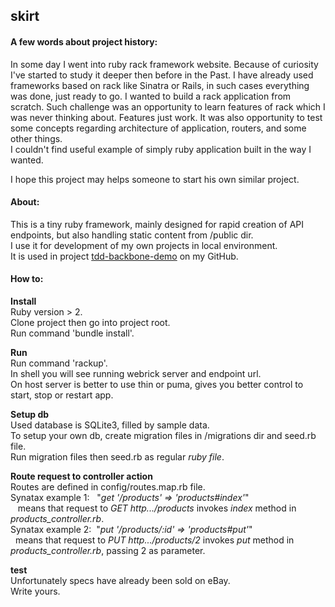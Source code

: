 ## skirt

#### A few words about project history:
In some day I went into ruby rack framework website. Because of curiosity I've started to study it deeper then before in the Past. I have already used frameworks based on rack like Sinatra or Rails, in such cases everything was done, just ready to go. I wanted to build a rack application from scratch. Such challenge was an opportunity to learn features of rack which I was never thinking about. Features just work. It was also opportunity to test some concepts regarding architecture of application, routers, and some other things.  
I couldn't find useful example of simply ruby application built in the way I wanted.

I hope this project may helps someone to start his own similar project.

#### About:
This is a tiny ruby framework, mainly designed for rapid creation of API endpoints, but also handling static content from /public dir.  
I use it for development of my own projects in local environment.  
It is used in project [tdd-backbone-demo](https://github.com/Dariusz-Choinski/tdd-backbone-demo) on my GitHub.


#### How to:
**Install**  
Ruby version > 2.  
Clone project then go into project root.   
Run command 'bundle install'.

**Run**   
Run command 'rackup'.  
In shell you will see running webrick server and endpoint url.  
On host server is better to use thin or puma, gives you better control to start, stop or restart app.  

**Setup db**  
Used database is SQLite3, filled by sample data.  
To setup your own db, create migration files in /migrations dir and seed.rb file.  
Run migration files then seed.rb as regular *ruby file*.  

**Route request to controller action**  
Routes are defined in config/routes.map.rb file.  
Synatax example 1: &nbsp; "*get '/products' => 'products#index'*"  
&nbsp;&nbsp; means that request to *GET http.../products* invokes *index* method in *products_controller.rb*.  
Synatax example 2: &nbsp;"*put '/products/:id' => 'products#put'*"  
&nbsp;&nbsp;means that request to *PUT http.../products/2* invokes *put* method in *products_controller.rb*, passing 2 as parameter.

**test**  
Unfortunately specs have already been sold on eBay.  
Write yours.
